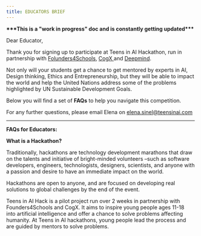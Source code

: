 ```yaml
---
title: EDUCATORS BRIEF
---
```

**\*\*\*This is a "work in progress" doc and is constantly getting updated\*\*\***

Dear Educator,

Thank you for signing up to participate at Teens in AI Hackathon, run in partnership with  [Folunders4Schools](https://www.founders4schools.org.uk/partners/teensinai/), [CogX ](https://cogx.co/)and [Deepmind](https://deepmind.com/).

Not only will your students get a chance to get mentored by experts in AI, Design thinking, Ethics and Entrepreneurship, but they will be able to impact the world and help the United Nations address some of the problems highlighted by UN Sustainable Development Goals.

Below you will find a set of **FAQs** to help you navigate this competition.

For any further questions, please email Elena on elena.sinel@teensinai.com

****

**FAQs for Educators:**

**What is a Hackathon?**

Traditionally, hackathons are technology development marathons that draw on the talents and initiative of bright-minded volunteers –such as software developers, engineers, technologists, designers, scientists, and anyone with a passion and desire to have an immediate impact on the world.

Hackathons are open to anyone, and are focused on developing real solutions to global challenges by the end of the event.

Teens in AI Hack is a pilot project run over 2 weeks in partnership with Founders4Schools and CogX. It aims to inspire young people ages 11-18 into artificial intelligence and offer a chance to solve problems affecting humanity. At Teens in AI hackathons, young people lead the process and are guided by mentors to solve problems.
